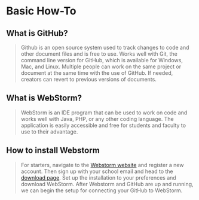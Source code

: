 # Basic How-To

## What is GitHub? 

> Github is an open source system used to track changes to code and other document files and is free to use.
> Works well with Git, the command line version for GitHub, which is available for Windows, Mac, and Linux. 
> Multiple people can work on the same project or document at the same time with the use of GitHub.
> If needed, creators can revert to previous versions of documents. 

## What is WebStorm?

> WebStorm is an IDE program that can be used to work on code and works well with Java, PHP, or any other coding language.
> The application is easily accessible and free for students and faculty to use to their advantage. 

## How to install Webstorm

> For starters, navigate to the [Webstorm website](https://www.jetbrains.com/student/ "Webstorm webpage") and register a new account.
> Then sign up with your school email and head to the [download page](https://git-scm.com/downloads "The download page for WebStorm").
> Set up the installation to your preferences and download WebStorm. After Webstorm and GitHub are up and running, we can begin the setup for connecting your GitHub to WebStorm.

> 
